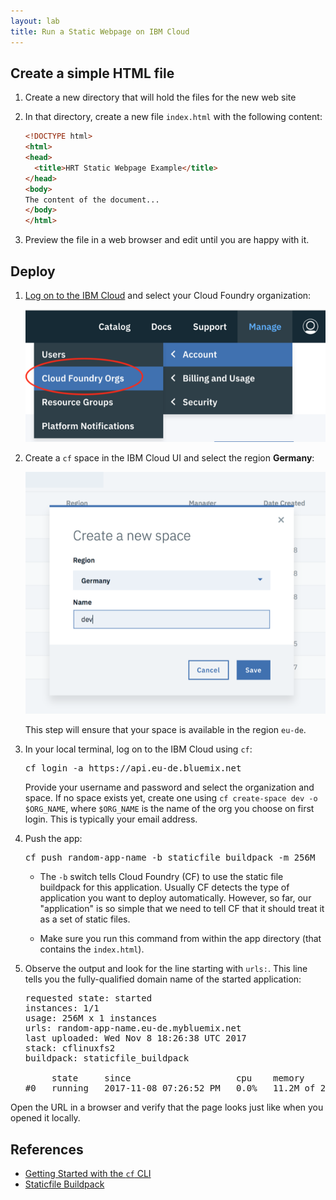 ```yaml
---
layout: lab
title: Run a Static Webpage on IBM Cloud
---
```


## Create a simple HTML file

1.  Create a new directory that will hold the files for the new web site
1.  In that directory, create a new file `index.html` with the following content:

    ```html
    <!DOCTYPE html>
    <html>
    <head>
      <title>HRT Static Webpage Example</title>
    </head>
    <body>
    The content of the document...
    </body>
    </html>
    ```

1.  Preview the file in a web browser and edit until you are happy with it.

## Deploy

1.  [Log on to the IBM Cloud](https://console.bluemix.net) and select your Cloud Foundry organization:

    ![CF Organizations](cf-orgs.png)

1.  Create a `cf` space in the IBM Cloud UI and select the region **Germany**:

    ![Select a space](cf-create-space-de.png)

    This step will ensure that your space is available in the region `eu-de`.

1.  In your local terminal, log on to the IBM Cloud using `cf`:

    <pre>
    cf login -a https://api.eu-de.bluemix.net
    </pre>

    Provide your username and password and select the organization and space. If no space exists yet, create one using `cf create-space dev -o $ORG_NAME`, where `$ORG_NAME` is the name of the org you choose on first login. This is typically your email address.

1.  Push the app:

    <pre>
    cf push <span class="app_name">random-app-name</span> -b staticfile_buildpack -m 256M
    </pre>

    - The `-b` switch tells Cloud Foundry (CF) to use the static file buildpack for this application. Usually CF detects the type of application you want to deploy automatically. However, so far, our "application" is so simple that we need to tell CF that it should treat it as a set of static files.

    - Make sure you run this command from within the app directory (that contains the `index.html`).

2.  Observe the output and look for the line starting with `urls:`. This line tells you the fully-qualified domain name of the started application:

    <pre>
    requested state: started
    instances: 1/1
    usage: 256M x 1 instances
    urls: <span class="app_name">random-app-name</span>.eu-de.mybluemix.net
    last uploaded: Wed Nov 8 18:26:38 UTC 2017
    stack: cflinuxfs2
    buildpack: staticfile_buildpack

         state     since                    cpu    memory       disk       details
    #0   running   2017-11-08 07:26:52 PM   0.0%   11.2M of 256M   7M of 1G
    </pre>

  Open the URL in a browser and verify that the page looks just like when you opened it locally.

## References

* [Getting Started with the `cf` CLI](https://docs.cloudfoundry.org/cf-cli/getting-started.html)
* [Staticfile Buildpack](https://docs.cloudfoundry.org/buildpacks/staticfile/index.html)
